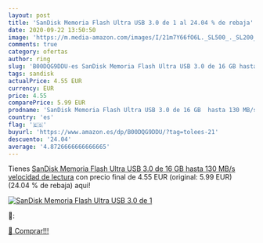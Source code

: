 ```yaml
---
layout: post
title: 'SanDisk Memoria Flash Ultra USB 3.0 de 1 al 24.04 % de rebaja'
date: 2020-09-22 13:50:50
image: 'https://m.media-amazon.com/images/I/21m7Y66fO6L._SL500_._SL200_.jpg'
comments: true
category: ofertas
author: ring
slug: 'B00DQG9DDU-es SanDisk Memoria Flash Ultra USB 3.0 de 16 GB hasta 130...'
tags: sandisk
actualPrice: 4.55 EUR
currency: EUR
price: 4.55
comparePrice: 5.99 EUR
prodname: 'SanDisk Memoria Flash Ultra USB 3.0 de 16 GB  hasta 130 MB/s velocidad de lectura'
country: 'es'
flag: '🇪🇸'
buyurl: 'https://www.amazon.es/dp/B00DQG9DDU/?tag=tolees-21'
descuento: '24.04'
average: '4.8726666666666665'
---
```


Tienes [SanDisk Memoria Flash Ultra USB 3.0 de 16 GB  hasta 130 MB/s velocidad de lectura](https://www.amazon.es/dp/B00DQG9DDU/?tag=tolees-21) con precio final de  4.55 EUR (original: 5.99 EUR) (24.04 %  de rebaja) aqui!

[![SanDisk Memoria Flash Ultra USB 3.0 de 1](https://m.media-amazon.com/images/I/21m7Y66fO6L._SL500_._SL200_.jpg)](https://www.amazon.es/dp/B00DQG9DDU/?tag=tolees-21)

🔎:


[🛒 Comprar!!!](https://www.amazon.es/dp/B00DQG9DDU/?tag=tolees-21)
